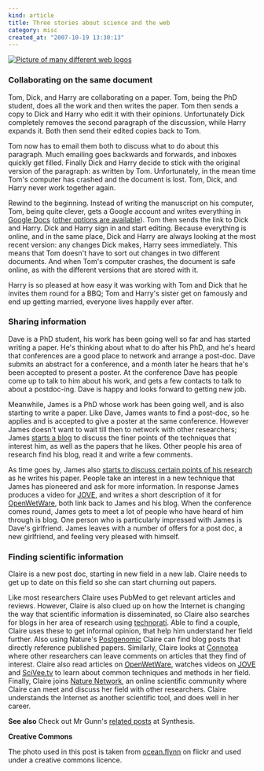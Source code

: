 ```yaml
--- 
kind: article
title: Three stories about science and the web
category: misc
created_at: "2007-10-19 13:30:13"
---
```

<a href="http://www.bioinformaticszen.com/wp-content/uploads/2007/10/logos.jpg" title="Picture of many different web logos"><img src="http://www.bioinformaticszen.com/wp-content/uploads/2007/10/logos.jpg" alt="Picture of many different web logos" /></a>
<h3>Collaborating on the same document</h3>
Tom, Dick, and Harry are collaborating on a paper. Tom, being the PhD student, does all the work and then writes the paper. Tom then sends a copy to Dick and Harry who edit it with their opinions. Unfortunately Dick completely removes the second paragraph of the discussion, while Harry expands it. Both then send their edited copies back to Tom.

<!--more-->

Tom now has to email them both to discuss what to do about this paragraph. Much emailing goes backwards and forwards, and inboxes quickly get filled. Finally Dick and Harry decide to stick with the original version of the paragraph: as written by Tom. Unfortunately, in the mean time Tom's computer has crashed and the document is lost. Tom, Dick, and Harry never work together again.

Rewind to the beginning. Instead of writing the manuscript on his computer, Tom, being quite clever, gets a Google account and writes everything in <a href="http://docs.google.com/">Google Docs</a> (<a href="http://www.zoho.com/">other options are available</a>). Tom then sends the link to Dick and Harry. Dick and Harry sign in and start editing. Because everything is online, and in the same place, Dick and Harry are always looking at the most recent version: any changes Dick makes, Harry sees immediately. This means that Tom doesn't have to sort out changes in two different documents. And when Tom's computer crashes, the document is safe online, as with the different versions that are stored with it.

Harry is so pleased at how easy it was working with Tom and Dick that he invites them round for a BBQ; Tom and Harry's sister get on famously and end up getting married, everyone lives happily ever after.
<h3>Sharing information</h3>
Dave is a PhD student, his work has been going well so far and has started writing a paper. He's thinking about what to do after his PhD, and he's heard that conferences are a good place to network and arrange a post-doc. Dave submits an abstract for a conference, and a month later he hears that he's been accepted to present a poster. At the conference Dave has people come up to talk to him about his work, and gets a few contacts to talk to about a postdoc-ing. Dave is happy and looks forward to getting new job.

Meanwhile, James is a PhD whose work has been going well, and is also starting to write a paper. Like Dave, James wants to find a post-doc, so he applies and is accepted to give a poster at the same conference. However James doesn't want to wait till then to network with other researchers; James <a href="http://wordpress.com">starts a blog</a> to discuss the finer points of the techniques that interest him, as well as the papers that he likes. Other people his area of research find his blog, read it and write a few comments.

As time goes by, James also <a href="http://drexel-coas-elearning.blogspot.com/2006/09/open-notebook-science.html">starts to discuss certain points of his research</a> as he writes his paper. People take an interest in a new technique that James has pioneered and ask for more information. In response James produces a video for <a href="http://www.jove.com/">JOVE</a>, and writes a short description of it for <a href="http://openwetware.org/">OpenWetWare</a>, both link back to James and his blog. When the conference comes round, James gets to meet a lot of people who have heard of him through is blog. One person who is particularly impressed with James is Dave's girlfriend. James leaves with a number of offers for a post doc, a new girlfriend, and feeling very pleased with himself.
<h3>Finding scientific information</h3>
Claire is a new post doc, starting in new field in a new lab. Claire needs to get up to date on this field so she can start churning out papers.

Like most researchers Claire uses PubMed to get relevant articles and reviews. However, Claire is also clued up on how the Internet is changing the way that scientific information is disseminated, so Claire also searches for blogs in her area of research using <a href="http://technorati.com/">technorati</a>. Able to find a couple,  Claire uses these to get informal opinion, that help him understand her field further. Also using Nature's <a href="http://www.postgenomic.com/">Postgenomic</a> Claire can find blog posts that directly reference published papers. Similarly, Claire looks at <a href="http://www.connotea.org/">Connotea</a> where other researchers can leave comments on articles that they find of interest. Claire also read articles on <a href="http://openwetware.org/">OpenWetWare</a>, watches videos on <a href="http://www.jove.com/">JOVE</a> and <a href="http://www.scivee.tv/">SciVee.tv</a> to learn about common techniques and methods in her field. Finally, Claire joins <a href="http://network.nature.com/">Nature Network</a>, an online scientific community where Claire can meet and discuss her field with other researchers. Claire understands the Internet as another scientific tool, and does well in her career.

<strong>See also</strong>
Check out Mr Gunn's <a href="http://synthesis.williamgunn.org/2007/10/24/whats-the-killer-app-for-the-scientific-web/">related posts</a> at Synthesis.

<strong>Creative Commons</strong>

The photo used in this post is taken from <a href="http://flickr.com/photos/oceanflynn/315385916/">ocean.flynn</a> on flickr and used under a creative commons licence.
